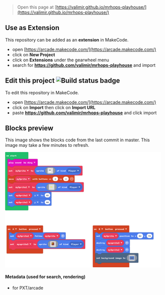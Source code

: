  


> Open this page at [https://valimir.github.io/mrhops-playhouse/](https://valimir.github.io/mrhops-playhouse/)

## Use as Extension

This repository can be added as an **extension** in MakeCode.

* open [https://arcade.makecode.com/](https://arcade.makecode.com/)
* click on **New Project**
* click on **Extensions** under the gearwheel menu
* search for **https://github.com/valimir/mrhops-playhouse** and import

## Edit this project ![Build status badge](https://github.com/valimir/mrhops-playhouse/workflows/MakeCode/badge.svg)

To edit this repository in MakeCode.

* open [https://arcade.makecode.com/](https://arcade.makecode.com/)
* click on **Import** then click on **Import URL**
* paste **https://github.com/valimir/mrhops-playhouse** and click import

## Blocks preview

This image shows the blocks code from the last commit in master.
This image may take a few minutes to refresh.

![A rendered view of the blocks](https://github.com/valimir/mrhops-playhouse/raw/master/.github/makecode/blocks.png)

#### Metadata (used for search, rendering)

* for PXT/arcade
<script src="https://makecode.com/gh-pages-embed.js"></script><script>makeCodeRender("{{ site.makecode.home_url }}", "{{ site.github.owner_name }}/{{ site.github.repository_name }}");</script>
